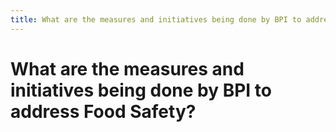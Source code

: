 ```yaml
---
title: What are the measures and initiatives being done by BPI to address Food Safety?
---
```


# What are the measures and initiatives being done by BPI to address Food Safety?

